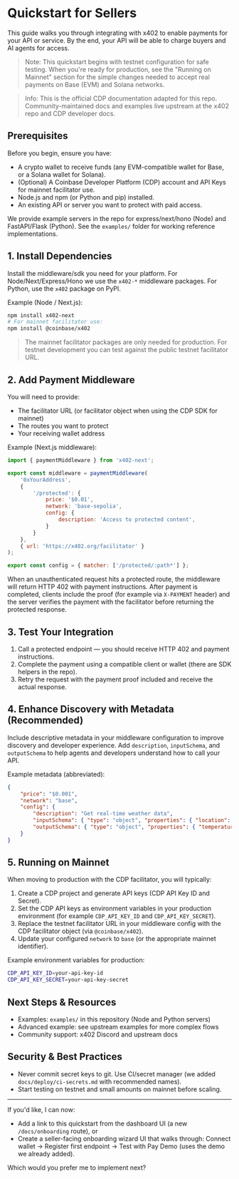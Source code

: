 # Quickstart for Sellers

This guide walks you through integrating with x402 to enable payments for your API or service. By the end, your API will be able to charge buyers and AI agents for access.

> Note: This quickstart begins with testnet configuration for safe testing. When you're ready for production, see the "Running on Mainnet" section for the simple changes needed to accept real payments on Base (EVM) and Solana networks.

> Info: This is the official CDP documentation adapted for this repo. Community-maintained docs and examples live upstream at the x402 repo and CDP developer docs.

## Prerequisites

Before you begin, ensure you have:

- A crypto wallet to receive funds (any EVM-compatible wallet for Base, or a Solana wallet for Solana).
- (Optional) A Coinbase Developer Platform (CDP) account and API Keys for mainnet facilitator use.
- Node.js and npm (or Python and pip) installed.
- An existing API or server you want to protect with paid access.

We provide example servers in the repo for express/next/hono (Node) and FastAPI/Flask (Python). See the `examples/` folder for working reference implementations.

## 1. Install Dependencies

Install the middleware/sdk you need for your platform. For Node/Next/Express/Hono we use the `x402-*` middleware packages. For Python, use the `x402` package on PyPI.

Example (Node / Next.js):

```bash
npm install x402-next
# For mainnet facilitator use:
npm install @coinbase/x402
```

> The mainnet facilitator packages are only needed for production. For testnet development you can test against the public testnet facilitator URL.

## 2. Add Payment Middleware

You will need to provide:

- The facilitator URL (or facilitator object when using the CDP SDK for mainnet)
- The routes you want to protect
- Your receiving wallet address

Example (Next.js middleware):

```js
import { paymentMiddleware } from 'x402-next';

export const middleware = paymentMiddleware(
	'0xYourAddress',
	{
		'/protected': {
			price: '$0.01',
			network: 'base-sepolia',
			config: {
				description: 'Access to protected content',
			}
		}
	},
	{ url: 'https://x402.org/facilitator' }
);

export const config = { matcher: ['/protected/:path*'] };
```

When an unauthenticated request hits a protected route, the middleware will return HTTP 402 with payment instructions. After payment is completed, clients include the proof (for example via `X-PAYMENT` header) and the server verifies the payment with the facilitator before returning the protected response.

## 3. Test Your Integration

1. Call a protected endpoint — you should receive HTTP 402 and payment instructions.
2. Complete the payment using a compatible client or wallet (there are SDK helpers in the repo).
3. Retry the request with the payment proof included and receive the actual response.

## 4. Enhance Discovery with Metadata (Recommended)

Include descriptive metadata in your middleware configuration to improve discovery and developer experience. Add `description`, `inputSchema`, and `outputSchema` to help agents and developers understand how to call your API.

Example metadata (abbreviated):

```json
{
	"price": "$0.001",
	"network": "base",
	"config": {
		"description": "Get real-time weather data",
		"inputSchema": { "type": "object", "properties": { "location": { "type": "string" } }, "required": ["location"] },
		"outputSchema": { "type": "object", "properties": { "temperature": { "type": "number" } } }
	}
}
```

## 5. Running on Mainnet

When moving to production with the CDP facilitator, you will typically:

1. Create a CDP project and generate API keys (CDP API Key ID and Secret).
2. Set the CDP API keys as environment variables in your production environment (for example `CDP_API_KEY_ID` and `CDP_API_KEY_SECRET`).
3. Replace the testnet facilitator URL in your middleware config with the CDP facilitator object (via `@coinbase/x402`).
4. Update your configured `network` to `base` (or the appropriate mainnet identifier).

Example environment variables for production:

```bash
CDP_API_KEY_ID=your-api-key-id
CDP_API_KEY_SECRET=your-api-key-secret
```

## Next Steps & Resources

- Examples: `examples/` in this repository (Node and Python servers)
- Advanced example: see upstream examples for more complex flows
- Community support: x402 Discord and upstream docs

## Security & Best Practices

- Never commit secret keys to git. Use CI/secret manager (we added `docs/deploy/ci-secrets.md` with recommended names).
- Start testing on testnet and small amounts on mainnet before scaling.

---

If you'd like, I can now:

- Add a link to this quickstart from the dashboard UI (a new `/docs/onboarding` route), or
- Create a seller-facing onboarding wizard UI that walks through: Connect wallet → Register first endpoint → Test with Pay Demo (uses the demo we already added).

Which would you prefer me to implement next?

